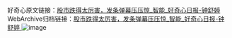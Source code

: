 好奇心原文链接：[股市跌得太厉害，发条弹幕压压惊_智能_好奇心日报-钟舒婷 ](https://www.qdaily.com/articles/11570.html)
WebArchive归档链接：[股市跌得太厉害，发条弹幕压压惊_智能_好奇心日报-钟舒婷 ](http://web.archive.org/web/20190623170728/https://www.qdaily.com/articles/11570.html)
![image](http://ww3.sinaimg.cn/large/007d5XDply1g3wac0ddlmj30u0302b29)